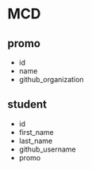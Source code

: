 # MCD

## promo

- id
- name
- github_organization

## student

- id
- first_name
- last_name
- github_username
- promo